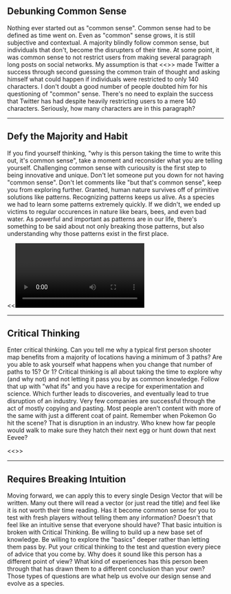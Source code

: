 Debunking Common Sense
---

Nothing ever started out as "common sense". Common sense had to be defined as time went on. Even as "common" sense grows, it is still subjective and contextual. A majority blindly follow common sense, but individuals that don't, become the disrupters of their time. At some point, it was common sense to not restrict users from making several paragraph long posts on social networks. My assumption is that <<<The guy that made Twitter>>> made Twitter a success through second guessing the common train of thought and asking himself what could happen if individuals were restricted to only 140 characters. I don't doubt a good number of people doubted him for his questioning of "common" sense. There's no need to explain the success that Twitter has had despite heavily restricting users to a mere 140 characters. Seriously, how many characters are in this paragraph?


---

Defy the Majority and Habit
---

If you find yourself thinking, "why is this person taking the time to write this out, it's common sense", take a moment and reconsider what you are telling yourself. Challenging common sense with curiousity is the first step to being innovative and unique. Don't let someone put you down for not having "common sense". Don't let comments like "but that's common sense", keep you from exploring further. Granted, human nature survives off of primitive solutions like patterns. Recognizing patterns keeps us alive. As a species we had to learn some patterns extremely quickly. If we didn't, we ended up victims to regular occurences in nature like bears, bees, and even bad water. As powerful and important as patterns are in our life, there's something to be said about not only breaking those patterns, but also understanding why those patterns exist in the first place.

<<<Video of Monkeys beating up Monkeys for taking the banana>>>


---

Critical Thinking
---

Enter critical thinking. Can you tell me why a typical first person shooter map benefits from a majority of locations having a minimum of 3 paths? Are you able to ask yourself what happens when you change that number of paths to 15? Or 1? Critical thinking is all about taking the time to explore why (and why not) and not letting it pass you by as common knowledge. Follow that up with "what ifs" and you have a recipe for experimentation and science. Which further leads to discoveries, and eventually lead to true disruption of an industry. Very few companies are successful through the act of mostly copying and pasting. Most people aren't content with more of the same with just a different coat of paint. Remember when Pokemon Go hit the scene? That is disruption in an industry. Who knew how far people would walk to make sure they hatch their next egg or hunt down that next Eevee?

<<<Pokemon Go Walking image>>>


---

Requires Breaking Intuition
---

Moving forward, we can apply this to every single Design Vector that will be written. Many out there will read a vector (or just read the title) and feel like it is not worth their time reading. Has it become common sense for you to test with fresh players without telling them any information? Doesn't that feel like an intuitive sense that everyone should have? That basic intuition is broken with Critical Thinking. Be willing to build up a new base set of knowledge. Be willing to explore the "basics" deeper rather than letting them pass by. Put your critical thinking to the test and question every piece of advice that you come by. Why does it sound like this person has a different point of view? What kind of experiences has this person been through that has drawn them to a different conclusion than your own? Those types of questions are what help us evolve our design sense and evolve as a species.
